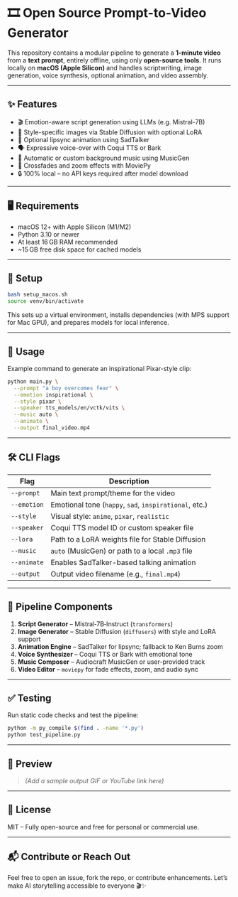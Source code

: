 # 🎞️ Open Source Prompt-to-Video Generator

This repository contains a modular pipeline to generate a **1-minute video** from a **text prompt**, entirely offline, using only **open-source tools**. It runs locally on **macOS (Apple Silicon)** and handles scriptwriting, image generation, voice synthesis, optional animation, and video assembly.

---

## ✨ Features

- 🎬 Emotion-aware script generation using LLMs (e.g. Mistral-7B)
- 🎨 Style-specific images via Stable Diffusion with optional LoRA
- 👄 Optional lipsync animation using SadTalker
- 🗣 Expressive voice-over with Coqui TTS or Bark
- 🎵 Automatic or custom background music using MusicGen
- 🧩 Crossfades and zoom effects with MoviePy
- 🔒 100% local – no API keys required after model download

---

## 🖥 Requirements

- macOS 12+ with Apple Silicon (M1/M2)
- Python 3.10 or newer
- At least 16 GB RAM recommended
- ~15 GB free disk space for cached models

---

## 🔧 Setup

```bash
bash setup_macos.sh
source venv/bin/activate
```

This sets up a virtual environment, installs dependencies (with MPS support for Mac GPU), and prepares models for local inference.

---

## 🚀 Usage

Example command to generate an inspirational Pixar-style clip:

```bash
python main.py \
  --prompt "a boy overcomes fear" \
  --emotion inspirational \
  --style pixar \
  --speaker tts_models/en/vctk/vits \
  --music auto \
  --animate \
  --output final_video.mp4
```

---

## 🛠 CLI Flags

| Flag          | Description                                                                 |
|---------------|-----------------------------------------------------------------------------|
| `--prompt`    | Main text prompt/theme for the video                                        |
| `--emotion`   | Emotional tone (`happy`, `sad`, `inspirational`, etc.)                      |
| `--style`     | Visual style: `anime`, `pixar`, `realistic`                                 |
| `--speaker`   | Coqui TTS model ID or custom speaker file                                   |
| `--lora`      | Path to a LoRA weights file for Stable Diffusion                            |
| `--music`     | `auto` (MusicGen) or path to a local `.mp3` file                            |
| `--animate`   | Enables SadTalker-based talking animation                                   |
| `--output`    | Output video filename (e.g., `final.mp4`)                                   |

---

## 🧩 Pipeline Components

1. **Script Generator** – Mistral‑7B‑Instruct (`transformers`)
2. **Image Generator** – Stable Diffusion (`diffusers`) with style and LoRA support
3. **Animation Engine** – SadTalker for lipsync; fallback to Ken Burns zoom
4. **Voice Synthesizer** – Coqui TTS or Bark with emotional tone
5. **Music Composer** – Audiocraft MusicGen or user-provided track
6. **Video Editor** – `moviepy` for fade effects, zoom, and audio sync

---

## ✅ Testing

Run static code checks and test the pipeline:

```bash
python -m py_compile $(find . -name '*.py')
python test_pipeline.py
```

---

## 🌟 Preview

> *(Add a sample output GIF or YouTube link here)*

---

## 📄 License

MIT – Fully open-source and free for personal or commercial use.

---

## 📬 Contribute or Reach Out

Feel free to open an issue, fork the repo, or contribute enhancements. Let’s make AI storytelling accessible to everyone 🎬✨
